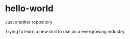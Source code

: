# hello-world
Just another repository

Trying to learn a new skill to use an a evergrowing industry.
